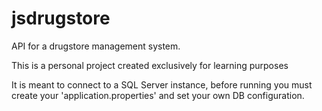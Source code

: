 # jsdrugstore

API for a drugstore management system.

This is a personal project created exclusively for learning purposes

It is meant to connect to a SQL Server instance, before running you must create your 'application.properties' and set your own DB configuration.

